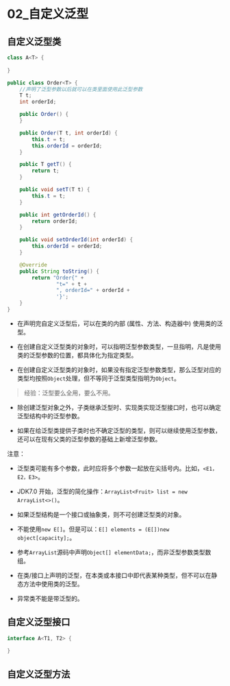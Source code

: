 # 02_自定义泛型

## 自定义泛型类

```java
class A<T> {
    
}
```

```java
public class Order<T> {
    //声明了泛型参数以后就可以在类里面使用此泛型参数
    T t;
    int orderId;

    public Order() {
    }

    public Order(T t, int orderId) {
        this.t = t;
        this.orderId = orderId;
    }

    public T getT() {
        return t;
    }

    public void setT(T t) {
        this.t = t;
    }

    public int getOrderId() {
        return orderId;
    }

    public void setOrderId(int orderId) {
        this.orderId = orderId;
    }

    @Override
    public String toString() {
        return "Order{" +
                "t=" + t +
                ", orderId=" + orderId +
                '}';
    }
}

```

- 在声明完自定义泛型后，可以在类的内部 (属性、方法、构造器中) 使用类的泛型。

- 在创建自定义泛型类的对象时，可以指明泛型参数类型，一旦指明，凡是使用类的泛型参数的位置，都具体化为指定类型。

- 在创建自定义泛型类的对象时，如果没有指定泛型参数类型，那么泛型对应的类型均按照`Object`处理，但不等同于泛型类型指明为`Object`。

> 经验：泛型要么全用，要么不用。

- 除创建泛型对象之外，子类继承泛型时、实现类实现泛型接口时，也可以确定泛型结构中的泛型参数。

- 如果在给泛型类提供子类时也不确定泛型的类型，则可以继续使用泛型参数，还可以在现有父类的泛型参数的基础上新增泛型参数。

注意：

- 泛型类可能有多个参数，此时应将多个参数一起放在尖括号内。比如，`<E1，E2，E3>`。

- JDK7.0 开始，泛型的简化操作：`ArrayList<Fruit> list = new ArrayList<>()`。

- 如果泛型结构是一个接口或抽象类，则不可创建泛型类的对象。

- 不能使用`new E[]`。但是可以：`E[] elements = (E[])new object[capacity];`。

- 参考`ArrayList`源码中声明`Object[] elementData;`，而非泛型参数类型数组。

- 在类/接口上声明的泛型，在本类或本接口中即代表某种类型，但不可以在静态方法中使用类的泛型。

- 异常类不能是带泛型的。

## 自定义泛型接口

```java
interface A<T1, T2> {
    
}
```



## 自定义泛型方法